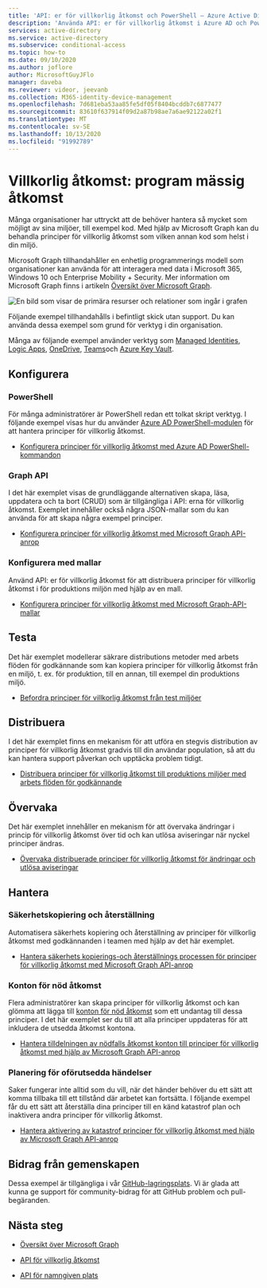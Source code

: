 ```yaml
---
title: 'API: er för villkorlig åtkomst och PowerShell – Azure Active Directory'
description: 'Använda API: er för villkorlig åtkomst i Azure AD och PowerShell för att hantera principer som kod'
services: active-directory
ms.service: active-directory
ms.subservice: conditional-access
ms.topic: how-to
ms.date: 09/10/2020
ms.author: joflore
author: MicrosoftGuyJFlo
manager: daveba
ms.reviewer: videor, jeevanb
ms.collection: M365-identity-device-management
ms.openlocfilehash: 7d681eba53aa85fe5df05f8404bcddb7c6877477
ms.sourcegitcommit: 83610f637914f09d2a87b98ae7a6ae92122a02f1
ms.translationtype: MT
ms.contentlocale: sv-SE
ms.lasthandoff: 10/13/2020
ms.locfileid: "91992789"
---
```

# <a name="conditional-access-programmatic-access"></a>Villkorlig åtkomst: program mässig åtkomst

Många organisationer har uttryckt att de behöver hantera så mycket som möjligt av sina miljöer, till exempel kod. Med hjälp av Microsoft Graph kan du behandla principer för villkorlig åtkomst som vilken annan kod som helst i din miljö.

Microsoft Graph tillhandahåller en enhetlig programmerings modell som organisationer kan använda för att interagera med data i Microsoft 365, Windows 10 och Enterprise Mobility + Security. Mer information om Microsoft Graph finns i artikeln [Översikt över Microsoft Graph](/graph/overview).

![En bild som visar de primära resurser och relationer som ingår i grafen](./media/howto-conditional-access-apis/microsoft-graph.png)

Följande exempel tillhandahålls i befintligt skick utan support. Du kan använda dessa exempel som grund för verktyg i din organisation. 

Många av följande exempel använder verktyg som [Managed Identities](../managed-identities-azure-resources/overview.md), [Logic Apps](../../logic-apps/logic-apps-overview.md), [OneDrive](https://www.microsoft.com/microsoft-365/onedrive/online-cloud-storage), [Teams](https://www.microsoft.com/microsoft-365/microsoft-teams/group-chat-software/)och [Azure Key Vault](../../key-vault/general/overview.md).

## <a name="configure"></a>Konfigurera

### <a name="powershell"></a>PowerShell

För många administratörer är PowerShell redan ett tolkat skript verktyg. I följande exempel visas hur du använder [Azure AD PowerShell-modulen](https://www.powershellgallery.com/packages/AzureAD) för att hantera principer för villkorlig åtkomst.

- [Konfigurera principer för villkorlig åtkomst med Azure AD PowerShell-kommandon](https://github.com/Azure-Samples/azure-ad-conditional-access-apis/tree/main/01-configure/powershell)

### <a name="graph-api"></a>Graph API

I det här exemplet visas de grundläggande alternativen skapa, läsa, uppdatera och ta bort (CRUD) som är tillgängliga i API: erna för villkorlig åtkomst. Exemplet innehåller också några JSON-mallar som du kan använda för att skapa några exempel principer.

- [Konfigurera principer för villkorlig åtkomst med Microsoft Graph API-anrop](https://github.com/Azure-Samples/azure-ad-conditional-access-apis/tree/main/01-configure/graphapi)

### <a name="configure-using-templates"></a>Konfigurera med mallar

Använd API: er för villkorlig åtkomst för att distribuera principer för villkorlig åtkomst i för produktions miljön med hjälp av en mall.

- [Konfigurera principer för villkorlig åtkomst med Microsoft Graph-API-mallar](https://github.com/Azure-Samples/azure-ad-conditional-access-apis/tree/main/01-configure/templates)

## <a name="test"></a>Testa

Det här exemplet modellerar säkrare distributions metoder med arbets flöden för godkännande som kan kopiera principer för villkorlig åtkomst från en miljö, t. ex. för produktion, till en annan, till exempel din produktions miljö.

- [Befordra principer för villkorlig åtkomst från test miljöer](https://github.com/Azure-Samples/azure-ad-conditional-access-apis/tree/main/02-test)

## <a name="deploy"></a>Distribuera

I det här exemplet finns en mekanism för att utföra en stegvis distribution av principer för villkorlig åtkomst gradvis till din användar population, så att du kan hantera support påverkan och upptäcka problem tidigt.

- [Distribuera principer för villkorlig åtkomst till produktions miljöer med arbets flöden för godkännande](https://github.com/Azure-Samples/azure-ad-conditional-access-apis/tree/main/03-deploy)

## <a name="monitor"></a>Övervaka

Det här exemplet innehåller en mekanism för att övervaka ändringar i princip för villkorlig åtkomst över tid och kan utlösa aviseringar när nyckel principer ändras.

- [Övervaka distribuerade principer för villkorlig åtkomst för ändringar och utlösa aviseringar](https://github.com/Azure-Samples/azure-ad-conditional-access-apis/tree/main/04-monitor)

## <a name="manage"></a>Hantera

### <a name="backup-and-restore"></a>Säkerhetskopiering och återställning

Automatisera säkerhets kopiering och återställning av principer för villkorlig åtkomst med godkännanden i teamen med hjälp av det här exemplet.

- [Hantera säkerhets kopierings-och återställnings processen för principer för villkorlig åtkomst med Microsoft Graph API-anrop](https://github.com/Azure-Samples/azure-ad-conditional-access-apis/tree/main/05-manage/01-backup-restore)

### <a name="emergency-access-accounts"></a>Konton för nöd åtkomst

Flera administratörer kan skapa principer för villkorlig åtkomst och kan glömma att lägga till [konton för nöd åtkomst](../users-groups-roles/directory-emergency-access.md) som ett undantag till dessa principer. I det här exemplet ser du till att alla principer uppdateras för att inkludera de utsedda åtkomst kontona.

- [Hantera tilldelningen av nödfalls åtkomst konton till principer för villkorlig åtkomst med hjälp av Microsoft Graph API-anrop](https://github.com/Azure-Samples/azure-ad-conditional-access-apis/tree/main/05-manage/02-emergency-access)

### <a name="contingency-planning"></a>Planering för oförutsedda händelser

Saker fungerar inte alltid som du vill, när det händer behöver du ett sätt att komma tillbaka till ett tillstånd där arbetet kan fortsätta. I följande exempel får du ett sätt att återställa dina principer till en känd katastrof plan och inaktivera andra principer för villkorlig åtkomst.

- [Hantera aktivering av katastrof principer för villkorlig åtkomst med hjälp av Microsoft Graph API-anrop](https://github.com/Azure-Samples/azure-ad-conditional-access-apis/tree/main/05-manage/03-contingency)

## <a name="community-contribution"></a>Bidrag från gemenskapen

Dessa exempel är tillgängliga i vår [GitHub-lagringsplats](https://github.com/Azure-Samples/azure-ad-conditional-access-apis). Vi är glada att kunna ge support för community-bidrag för att GitHub problem och pull-begäranden.

## <a name="next-steps"></a>Nästa steg

- [Översikt över Microsoft Graph](/graph/overview)

- [API för villkorlig åtkomst](/graph/api/resources/conditionalaccesspolicy?view=graph-rest-1.0)

- [API för namngiven plats](/graph/api/resources/namedlocation?view=graph-rest-1.0)